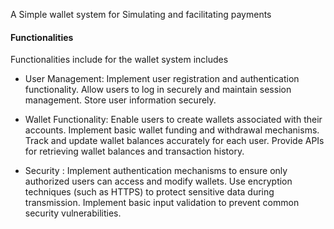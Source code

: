  A Simple wallet system for Simulating and facilitating payments

 ####  Functionalities 
   Functionalities include for the wallet system includes
-  User Management:
Implement user registration and authentication functionality.
Allow users to log in securely and maintain session management.
Store user information securely. 

- Wallet Functionality:
Enable users to create wallets associated with their accounts.
Implement basic wallet funding and withdrawal mechanisms.
Track and update wallet balances accurately for each user.
Provide APIs for retrieving wallet balances and transaction history.

- Security :
Implement authentication mechanisms to ensure only authorized users can access and modify wallets.
Use encryption techniques (such as HTTPS) to protect sensitive data during transmission.
Implement basic input validation to prevent common security vulnerabilities.

